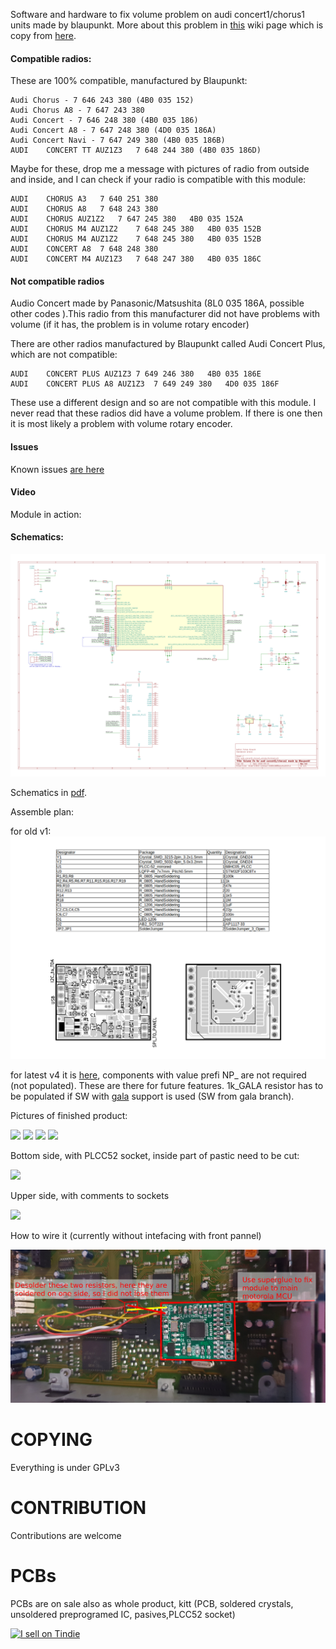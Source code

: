 Software and hardware to fix volume problem on audi concert1/chorus1 units made by blaupunkt. More about this problem in [this](https://github.com/tomaskovacik/audi_concert1_chorus1_volume_fix/wiki/Problem-of-Some-AUDI-Chorus-and-AUDI-Concert-Autoradio-Models,-or-%22Delayed-Action-Mine%22-from-Blaupunkt-Company) wiki page which is copy from [here](https://web.archive.org/web/20071017195907/http://erta.ru/review/chorus-problem_eng.shtml).

#### Compatible radios:

These are 100% compatible, manufactured by Blaupunkt:
```
Audi Chorus - 7 646 243 380 (4B0 035 152)
Audi Chorus A8 - 7 647 243 380
Audi Concert - 7 646 248 380 (4B0 035 186)
Audi Concert A8 - 7 647 248 380 (4D0 035 186A)
Audi Concert Navi - 7 647 249 380 (4B0 035 186B)
AUDI	CONCERT TT AUZ1Z3	7 648 244 380 (4B0 035 186D)
```
Maybe for these, drop me a message with pictures of radio from outside and inside, and I can check if your radio is compatible with this module:
```
AUDI	CHORUS A3	7 640 251 380
AUDI	CHORUS A8	7 648 243 380
AUDI	CHORUS AUZ1Z2	7 647 245 380   4B0 035 152A
AUDI	CHORUS M4 AUZ1Z2	7 648 245 380   4B0 035 152B
AUDI	CHORUS M4 AUZ1Z2	7 648 245 380   4B0 035 152B
AUDI	CONCERT A8	7 648 248 380
AUDI	CONCERT M4 AUZ1Z3	7 648 247 380   4B0 035 186C
```
#### Not compatible radios

Audio Concert made by Panasonic/Matsushita (8L0 035 186A, possible other codes ).This radio from this manufacturer did not have problems with volume (if it has, the problem is in volume rotary encoder)

There are other radios manufactured by Blaupunkt called Audi Concert Plus, which are not compatible:
```
AUDI	CONCERT PLUS AUZ1Z3	7 649 246 380   4B0 035 186E
AUDI	CONCERT PLUS A8 AUZ1Z3	7 649 249 380   4D0 035 186F
```
These use a different design and so are not compatible with this module. I never read that these radios did have a volume problem. If there is one then it is most likely a problem with volume rotary encoder.


#### Issues
Known issues <a href="https://github.com/tomaskovacik/audi_concert1_chorus1_volume_fix/issues">are here</a>

#### Video
Module in action: <a href="https://youtu.be/YbFa_UYPMRQ"></a>

#### Schematics:

<img src="https://raw.githubusercontent.com/tomaskovacik/audi_concert1_chorus1_volume_fix/devel/HW/audi_concert1_chorus1_volume_fix/audi_concert1_chorus1_volume_fix.png">


Schematics in <a href="https://github.com/tomaskovacik/audi_concert1_chorus1_volume_fix/blob/master/HW/audi_concert1_chorus1_volume_fix/audi_concert1_chorus1_volume_fix.pdf">pdf</a>.

Assemble plan:

for old v1:
<img src="https://raw.githubusercontent.com/tomaskovacik/audi_concert1_chorus1_volume_fix/master/HW/audi_concert1_chorus1_volume_fix/assemble_plan1_0.png">

for latest v4 it is <a href="https://tomaskovacik.github.io/audi_concert1_chorus1_volume_fix/HW/audi_concert1_chorus1_volume_fix/bom_v4_for_v1_code/ibom.html">here<a/>, components with value prefi NP_ are not required (not populated). These are there for future features. 1k_GALA resistor has to be populated if SW with <a href="https://github.com/tomaskovacik/audi_concert1_chorus1_volume_fix/blob/gala/SW/audi_volume_fix_stm32/audi_volume_fix_stm32.ino">gala</a> support is used (SW from gala branch).


Pictures of finished product:

<img src="https://raw.githubusercontent.com/tomaskovacik/audi_concert1_chorus1_volume_fix/master/Pics/20180906_180733.jpg">

<img src="https://raw.githubusercontent.com/tomaskovacik/audi_concert1_chorus1_volume_fix/master/Pics/20180906_180740.jpg">

<img src="https://raw.githubusercontent.com/tomaskovacik/audi_concert1_chorus1_volume_fix/master/Pics/20180906_180745.jpg">

<img src="https://raw.githubusercontent.com/tomaskovacik/audi_concert1_chorus1_volume_fix/master/Pics/20180906_180752.jpg">

Bottom side, with PLCC52 socket, inside part of pastic need to be cut:

<img src="https://raw.githubusercontent.com/tomaskovacik/audi_concert1_chorus1_volume_fix/master/Pics/20180906_180757.jpg">

Upper side, with comments to sockets

<img src="https://raw.githubusercontent.com/tomaskovacik/audi_concert1_chorus1_volume_fix/master/Pics/20180920_154234_comments.jpg">

How to wire it (currently without intefacing with front pannel)

<img src="https://raw.githubusercontent.com/tomaskovacik/audi_concert1_chorus1_volume_fix/master/Pics/20181003_170247.jpg">

# COPYING

Everything is under GPLv3

# CONTRIBUTION

Contributions are welcome

# PCBs

PCBs are on sale also as whole product, kitt (PCB, soldered crystals, unsoldered preprogramed IC, pasives,PLCC52 socket)

<a href="https://www.tindie.com/products/tomaskovacik/volume-fix-for-audi-concert1chorus1/"><img src="https://d2ss6ovg47m0r5.cloudfront.net/badges/tindie-larges.png" alt="I sell on Tindie" width="200" height="104"></a>
